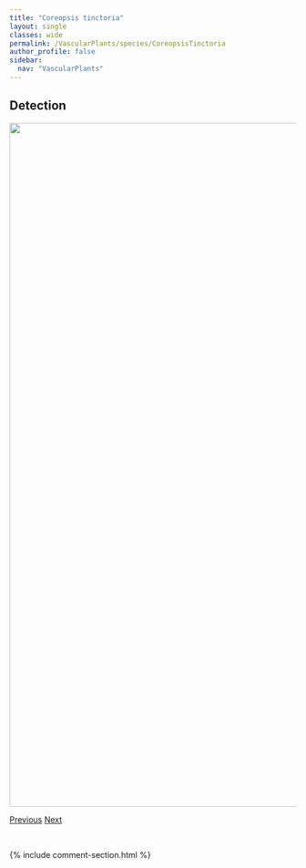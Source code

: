 ```yaml
---
title: "Coreopsis tinctoria"
layout: single
classes: wide
permalink: /VascularPlants/species/CoreopsisTinctoria
author_profile: false
sidebar:
  nav: "VascularPlants"
---
```


<h2>Detection</h2>

<a href="https://drive.google.com/uc?export=view&id=1M5-3RV7joeu_EGGqrJRTIfkQWXoCidup">
<img src="https://drive.google.com/uc?export=view&id=1M5-3RV7joeu_EGGqrJRTIfkQWXoCidup" height = "1200" width = "800">
</a>


<a href="/DevelopmentWebsite/VascularPlants/species/CorallorhizaTrifida" class="pagination--pager" title="Corallorhiza trifida">Previous</a> <a href="/DevelopmentWebsite/VascularPlants/species/CoriandrumSativum" class="pagination--pager" title="Coriandrum sativum">Next</a>

<p>&nbsp;</p>

{% include comment-section.html %}
